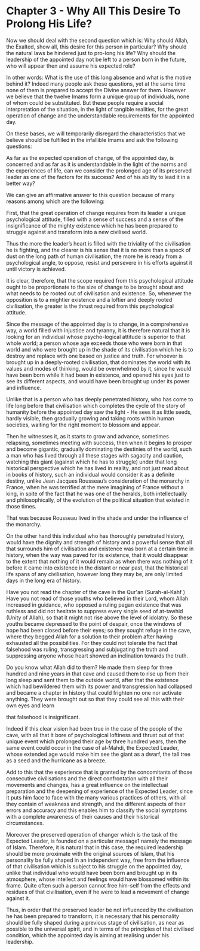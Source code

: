 Chapter 3 - Why All This Desire To Prolong His Life?
====================================================

Now we should deal with the second question which is: Why should Allah,
the Exalted, show all, this desire for this person in particular? Why
should the natural laws be hindered just to pro-long his life? Why
should the leadership of the appointed day not be left to a person born
in the future, who will appear then and assume his expected role?

In other words: What is the use of this long absence and what is the
motive behind it? Indeed many people ask these questions, yet at the
same time none of them is prepared to accept the Divine answer for them.
However we believe that the twelve Imams form a unique group of
individuals, none of whom could be substituted. But these people require
a social interpretation of the situation, in the light of tangible
realities, for the great operation of change and the understandable
requirements for the appointed day.

On these bases, we will temporarily disregard the characteristics that
we believe should be fulfilled in the infallible Imams and ask the
following questions:

As far as the expected operation of change, of the appointed day, is
concerned and as far as it is understandable in the light of the norms
and the experiences of life, can we consider the prolonged age of its
preserved leader as one of the factors for its success? And of his
ability to lead it in a better way?

We can give an affirmative answer to this question because of many
reasons among which are the following:

First, that the great operation of change requires from its leader a
unique psychological attitude, filled with a sense of success and a
sense of the insignificance of the mighty existence which he has been
prepared to struggle against and transform into a new civilised world.

Thus the more the leader’s heart is filled with the triviality of the
civilisation he is fighting, and the clearer is his sense that it is no
more than a speck of dust on the long path of human civilisation, the
more he is ready from a psychological angle, to oppose, resist and
persevere in his efforts against it until victory is achieved.

It is clear, therefore, that the scope required from this psychological
attitude ought to be proportionate to the size of change to be brought
about and what needs to be rooted out of civilisation and existence. So,
whenever the opposition is to a mightier existence and a loftier and
deeply rooted civilisation, the greater is the thrust required from this
psychological attitude.

Since the message of the appointed day is to change, in a comprehensive
way, a world filled with injustice and tyranny, it is therefore natural
that it is looking for an individual whose psycho-logical attitude is
superior to that whole world; a person whose age exceeds those who were
born in that world and who were brought up in the shade of its
civilisation which he is to destroy and replace with one based on
justice and truth. For whoever is brought up in a deeply-rooted
civilisation, that dominates the world with its values and modes of
thinking, would be overwhelmed by it, since he would have been born
while it had been in existence, and opened his eyes just to see its
different aspects, and would have been brought up under its power and
influence.

Unlike that is a person who has deeply penetrated history, who has come
to life long before that civilisation which completes the cycle of the
story of humanity before the appointed day saw the light - He sees it as
little seeds, hardly visible, then gradually growing and taking roots
within human societies, waiting for the right moment to blossom and
appear.

Then he witnesses it, as it starts to grow and advance, sometimes
relapsing, sometimes meeting with success, then when it begins to
prosper and become gigantic, gradually dominating the destinies of the
world, such a man who has lived through all these stages with sagacity
and caution, watching this giant (against which he has to struggle)
under that long historical perspective which he has lived in reality,
and not just read about in books of history, such an individual would
consider it as a definite destiny, unlike Jean Jacques Rousseau’s
consideration of the monarchy in France, when he was terrified at the
mere imagining of France without a king, in spite of the fact that he
was one of the heralds, both intellectually and philosophically, of the
evolution of the political situation that existed in those times.

That was because Rousseau lived in the shade and under the influence of
the monarchy.

On the other hand this individual who has thoroughly penetrated
history, would have the dignity and strength of history and a powerful
sense that all that surrounds him of civilisation and existence was born
at a certain time in history, when the way was paved for its existence,
that it would disappear to the extent that nothing of it would remain as
when there was nothing of it before it came into existence in the
distant or near past, that the historical life spans of any
civilisation, however long they may be, are only limited days in the
long era of history.

Have you not read the chapter of the cave in the Qur'an (Surah-al-Kahf
) Have you not read of those youths who believed in their Lord, whom
Allah increased in guidance, who opposed a ruling pagan existence that
was ruthless and did not hesitate to suppress every single seed of
at-tawhid (Unity of Allah), so that it might not rise above the level of
idolatry. So these youths became depressed to the point of despair, once
the windows of hope had been closed before their eyes; so they sought
refuge in the cave, where they begged Allah for a solution to their
problem after having exhausted all the possibilities. For they could not
tolerate the fact that falsehood was ruling, transgressing and
subjugating the truth and suppressing anyone whose heart showed an
inclination towards the truth.

Do you know what Allah did to them? He made them sleep for three
hundred and nine years in that cave and caused them to rise up from
their long sleep and sent them to the outside world, after that the
existence which had bewildered them with its power and transgression had
collapsed and became a chapter in history that could frighten no one nor
activate anything. They were brought out so that they could see all this
with their own eyes and learn

that falsehood is insignificant.

Indeed if this clear vision had been true in the case of the people of
the cave, with all that it bore of psychological loftiness and thrust
out of that unique event which prolonged their age by three hundred
years, then the same event could occur in the case of al-Mahdi, the
Expected Leader, whose extended age would make him see the giant as a
dwarf, the tall tree as a seed and the hurricane as a breeze.

Add to this that the experience that is granted by the concomitants of
those consecutive civilisations and the direct confrontation with all
their movements and changes, has a great influence on the intellectual
preparation and the deepening of experience of the Expected Leader,
since it puts him face to face with the many various practices of
others, with all they contain of weakness and strength, and the
different aspects of their errors and accuracy and this enables him to
classify the social symptoms with a complete awareness of their causes
and their historical circumstances.

Moreover the preserved operation of changer which is the task of the
Expected Leader, is founded on a particular message1 namely the message
of Islam. Therefore, it is natural that in this case, the required
leadership should be more proximate with the original sources of Islam,
that his personality be fully shaped in an independent way, free from
the influence of that civilisation which is subject to his struggle on
the appointed day, unlike that individual who would have been born and
brought up in its atmosphere, whose intellect and feelings would have
blossomed within its frame. Quite often such a person cannot free
him-self from the effects and residues of that civilisation, even if he
were to lead a movement of change against it.

Thus, in order that the preserved leader be not influenced by the
civilisation he has been prepared to transform, it is necessary that his
personality should be fully shaped during a previous stage of
civilisation, as near as possible to the universal spirit, and in terms
of the principles of that civilised condition, which the appointed day
is aiming at realising under his leadership.


